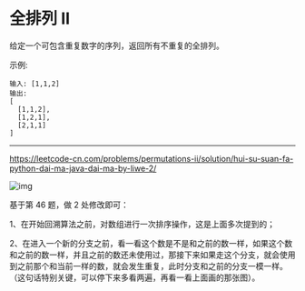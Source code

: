 # 全排列 II

给定一个可包含重复数字的序列，返回所有不重复的全排列。

示例:

```
输入: [1,1,2]
输出:
[
  [1,1,2],
  [1,2,1],
  [2,1,1]
]
```

---

https://leetcode-cn.com/problems/permutations-ii/solution/hui-su-suan-fa-python-dai-ma-java-dai-ma-by-liwe-2/

![img](https://pic.leetcode-cn.com/f79af52cd64546b318d84dd1727b0bbcdb4477b83aefc33931fa838991603a31-47-4.png)

基于第 46 题，做 2 处修改即可：

1、在开始回溯算法之前，对数组进行一次排序操作，这是上面多次提到的；

2、在进入一个新的分支之前，看一看这个数是不是和之前的数一样，如果这个数和之前的数一样，并且之前的数还未使用过，那接下来如果走这个分支，就会使用到之前那个和当前一样的数，就会发生重复，此时分支和之前的分支一模一样。（这句话特别关键，可以停下来多看两遍，再看一看上面画的那张图）。

